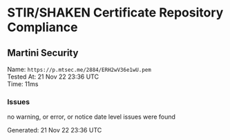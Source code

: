 # STIR/SHAKEN Certificate Repository Compliance

## Martini Security

Name: `https://p.mtsec.me/2884/ERH2wV36e1wU.pem`\
Tested At: 21 Nov 22 23:36 UTC\
Time: 11ms

### Issues

no warning, or error, or notice date level issues were found

Generated: 21 Nov 22 23:36 UTC